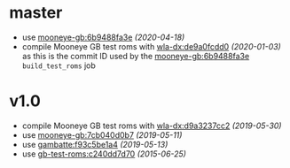 
# master

- use
  [mooneye-gb:6b9488fa3e](https://github.com/Gekkio/mooneye-gb/tree/6b9488fa3e)
  *(2020-04-18)*
- compile Mooneye GB test roms with
  [wla-dx:de9a0fcdd0](https://github.com/vhelin/wla-dx/tree/de9a0fcdd0)
  *(2020-01-03)* as this is the commit ID used by the
  [mooneye-gb:6b9488fa3e](https://github.com/Gekkio/mooneye-gb/tree/6b9488fa3e)
  `build_test_roms` job

# v1.0

- compile Mooneye GB test roms with
  [wla-dx:d9a3237cc2](https://github.com/vhelin/wla-dx/tree/d9a3237cc2)
  *(2019-05-30)*
- use
  [mooneye-gb:7cb040d0b7](https://github.com/Gekkio/mooneye-gb/tree/7cb040d0b7)
  *(2019-05-11)*
- use
  [gambatte:f93c5be1a4](https://github.com/sinamas/gambatte/tree/f93c5be1a4)
  *(2019-05-13)*
- use
  [gb-test-roms:c240dd7d70](https://github.com/retrio/gb-test-roms/tree/c240dd7d70)
  *(2015-06-25)*
